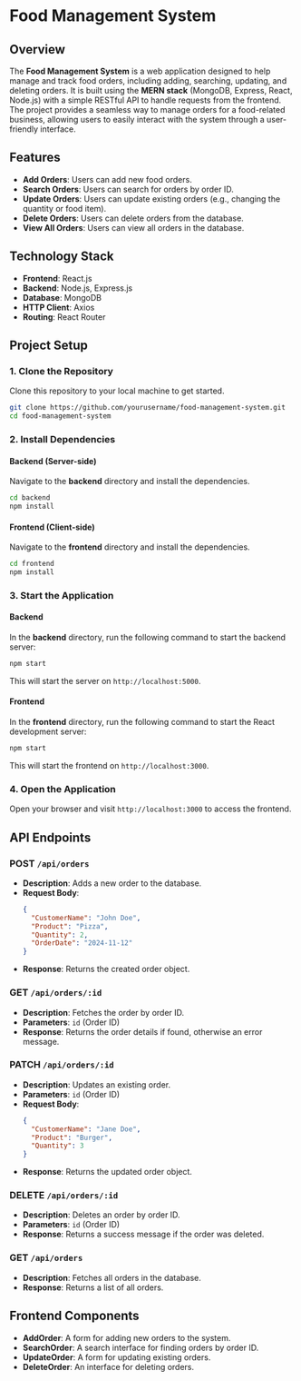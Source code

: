 # Food Management System

## Overview
The **Food Management System** is a web application designed to help manage and track food orders, including adding, searching, updating, and deleting orders. It is built using the **MERN stack** (MongoDB, Express, React, Node.js) with a simple RESTful API to handle requests from the frontend. The project provides a seamless way to manage orders for a food-related business, allowing users to easily interact with the system through a user-friendly interface.

## Features
- **Add Orders**: Users can add new food orders.
- **Search Orders**: Users can search for orders by order ID.
- **Update Orders**: Users can update existing orders (e.g., changing the quantity or food item).
- **Delete Orders**: Users can delete orders from the database.
- **View All Orders**: Users can view all orders in the database.

## Technology Stack
- **Frontend**: React.js
- **Backend**: Node.js, Express.js
- **Database**: MongoDB
- **HTTP Client**: Axios
- **Routing**: React Router

## Project Setup

### 1. Clone the Repository
Clone this repository to your local machine to get started.

```bash
git clone https://github.com/yourusername/food-management-system.git
cd food-management-system
```

### 2. Install Dependencies

#### Backend (Server-side)

Navigate to the **backend** directory and install the dependencies.

```bash
cd backend
npm install
```

#### Frontend (Client-side)

Navigate to the **frontend** directory and install the dependencies.

```bash
cd frontend
npm install
```

### 3. Start the Application

#### Backend

In the **backend** directory, run the following command to start the backend server:

```bash
npm start
```

This will start the server on `http://localhost:5000`.

#### Frontend

In the **frontend** directory, run the following command to start the React development server:

```bash
npm start
```

This will start the frontend on `http://localhost:3000`.

### 4. Open the Application

Open your browser and visit `http://localhost:3000` to access the frontend.

## API Endpoints

### POST `/api/orders`
- **Description**: Adds a new order to the database.
- **Request Body**:
  ```json
  {
    "CustomerName": "John Doe",
    "Product": "Pizza",
    "Quantity": 2,
    "OrderDate": "2024-11-12"
  }
  ```
- **Response**: Returns the created order object.

### GET `/api/orders/:id`
- **Description**: Fetches the order by order ID.
- **Parameters**: `id` (Order ID)
- **Response**: Returns the order details if found, otherwise an error message.

### PATCH `/api/orders/:id`
- **Description**: Updates an existing order.
- **Parameters**: `id` (Order ID)
- **Request Body**:
  ```json
  {
    "CustomerName": "Jane Doe",
    "Product": "Burger",
    "Quantity": 3
  }
  ```
- **Response**: Returns the updated order object.

### DELETE `/api/orders/:id`
- **Description**: Deletes an order by order ID.
- **Parameters**: `id` (Order ID)
- **Response**: Returns a success message if the order was deleted.

### GET `/api/orders`
- **Description**: Fetches all orders in the database.
- **Response**: Returns a list of all orders.

## Frontend Components

- **AddOrder**: A form for adding new orders to the system.
- **SearchOrder**: A search interface for finding orders by order ID.
- **UpdateOrder**: A form for updating existing orders.
- **DeleteOrder**: An interface for deleting orders.


